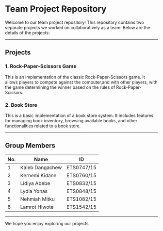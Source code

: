 # Team Project Repository

Welcome to our team project repository! This repository contains two separate projects we worked on collaboratively as a team. Below are the details of the projects:

---

## Projects

### 1. **Rock-Paper-Scissors Game**
This is an implementation of the classic Rock-Paper-Scissors game. It allows players to compete against the computer,and with other players,  with the game determining the winner based on the rules of Rock-Paper-Scissors.

### 2. **Book Store**
This is a basic implementation of a book store system. It includes features for managing book inventory, browsing available books, and other functionalities related to a book store.

---

## Group Members

| **No.** | **Name**           | **ID**         |
|---------|---------------------|----------------|
| 1       | Kaleb Dangachew     | ETS0747/15     |
| 2       | Kernemi Kidane      | ETS0760/15     |
| 3       | Lidiya Abebe        | ETS0832/15     |
| 4       | Lydia Yonas         | ETS0848/15     |
| 5       | Nehmiah Mitku       | ETS1082/15     |
| 6       | Lamrot Hiwote       | ETS1542/15     |




---

We hope you enjoy exploring our projects

